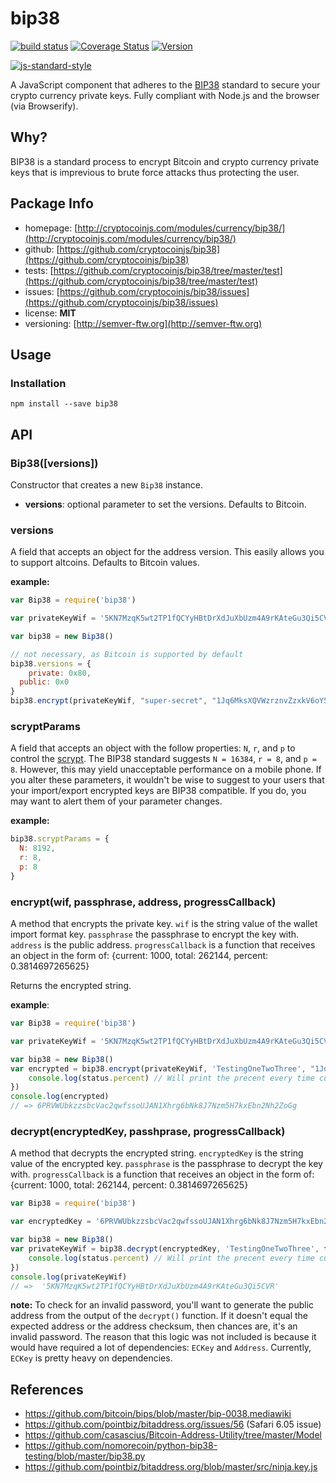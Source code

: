 bip38
=====

[![build status](https://secure.travis-ci.org/bitcoinjs/bip38.svg)](http://travis-ci.org/bitcoinjs/bip38)
[![Coverage Status](https://img.shields.io/coveralls/cryptocoinjs/bip38.svg)](https://coveralls.io/r/cryptocoinjs/bip38)
[![Version](http://img.shields.io/npm/v/bip38.svg)](https://www.npmjs.org/package/bip38)

[![js-standard-style](https://cdn.rawgit.com/feross/standard/master/badge.svg)](https://github.com/feross/standard)

A JavaScript component that adheres to the [BIP38](https://github.com/bitcoin/bips/blob/master/bip-0038.mediawiki) standard to secure your crypto currency private keys. Fully compliant with Node.js and the browser (via Browserify).


Why?
----

BIP38 is a standard process to encrypt Bitcoin and crypto currency private keys that is imprevious to brute force attacks thus protecting the user.


Package Info
------------
- homepage: [http://cryptocoinjs.com/modules/currency/bip38/](http://cryptocoinjs.com/modules/currency/bip38/)
- github: [https://github.com/cryptocoinjs/bip38](https://github.com/cryptocoinjs/bip38)
- tests: [https://github.com/cryptocoinjs/bip38/tree/master/test](https://github.com/cryptocoinjs/bip38/tree/master/test)
- issues: [https://github.com/cryptocoinjs/bip38/issues](https://github.com/cryptocoinjs/bip38/issues)
- license: **MIT**
- versioning: [http://semver-ftw.org](http://semver-ftw.org)


Usage
-----

### Installation

    npm install --save bip38


API
---

### Bip38([versions])

Constructor that creates a new `Bip38` instance. 

- **versions**: optional parameter to set the versions. Defaults to Bitcoin.


### versions

A field that accepts an object for the address version. This easily allows you to support altcoins. Defaults to Bitcoin values.


**example:**

```js
var Bip38 = require('bip38')

var privateKeyWif = '5KN7MzqK5wt2TP1fQCYyHBtDrXdJuXbUzm4A9rKAteGu3Qi5CVR'

var bip38 = new Bip38()

// not necessary, as Bitcoin is supported by default
bip38.versions = {
	private: 0x80, 
  public: 0x0
}
bip38.encrypt(privateKeyWif, "super-secret", "1Jq6MksXQVWzrznvZzxkV6oY57oWXD9TXB"})
```

### scryptParams

A field that accepts an object with the follow properties: `N`, `r`, and `p` to control the [scrypt](https://github.com/cryptocoinjs/scryptsy). The
BIP38 standard suggests `N = 16384`, `r = 8`, and `p = 8`. However, this may yield unacceptable performance on a mobile phone. If you alter these parameters, it wouldn't be wise to suggest to your users that your import/export encrypted keys are BIP38 compatible. If you do, you may want to alert them of your parameter changes.

**example:**

```js
bip38.scryptParams = {
  N: 8192, 
  r: 8, 
  p: 8
}
```


### encrypt(wif, passphrase, address, progressCallback)

A method that encrypts the private key. `wif` is the string value of the wallet import format key. `passphrase` the passphrase to encrypt the key with. `address` is the public address.
`progressCallback` is a function that receives an object in the form of: 
{current: 1000, total: 262144, percent: 0.3814697265625}


Returns the encrypted string.

**example**:

```js
var Bip38 = require('bip38')

var privateKeyWif = '5KN7MzqK5wt2TP1fQCYyHBtDrXdJuXbUzm4A9rKAteGu3Qi5CVR'

var bip38 = new Bip38()
var encrypted = bip38.encrypt(privateKeyWif, 'TestingOneTwoThree', "1Jq6MksXQVWzrznvZzxkV6oY57oWXD9TXB", function (status) {
    console.log(status.percent) // Will print the precent every time current increases by 1000
})
console.log(encrypted) 
// => 6PRVWUbkzzsbcVac2qwfssoUJAN1Xhrg6bNk8J7Nzm5H7kxEbn2Nh2ZoGg
```


### decrypt(encryptedKey, passhprase, progressCallback)

A method that decrypts the encrypted string. `encryptedKey` is the string value of the encrypted key. `passphrase` is the passphrase to decrypt the key with.
`progressCallback` is a function that receives an object in the form of: 
{current: 1000, total: 262144, percent: 0.3814697265625}


```js
var Bip38 = require('bip38')

var encryptedKey = '6PRVWUbkzzsbcVac2qwfssoUJAN1Xhrg6bNk8J7Nzm5H7kxEbn2Nh2ZoGg'

var bip38 = new Bip38()
var privateKeyWif = bip38.decrypt(encryptedKey, 'TestingOneTwoThree', function (status) {
    console.log(status.percent) // Will print the precent every time current increases by 1000
})
console.log(privateKeyWif) 
// =>  '5KN7MzqK5wt2TP1fQCYyHBtDrXdJuXbUzm4A9rKAteGu3Qi5CVR'
```

**note:** To check for an invalid password, you'll want to generate the public address from the output of the `decrypt()` function. If it doesn't equal the expected address or the address checksum, then chances are, it's an invalid password. The reason that this logic was not included is because it would have required a lot of dependencies: `ECKey` and `Address`. Currently, `ECKey` is pretty heavy on dependencies.



References
----------
- https://github.com/bitcoin/bips/blob/master/bip-0038.mediawiki
- https://github.com/pointbiz/bitaddress.org/issues/56 (Safari 6.05 issue)
- https://github.com/casascius/Bitcoin-Address-Utility/tree/master/Model
- https://github.com/nomorecoin/python-bip38-testing/blob/master/bip38.py
- https://github.com/pointbiz/bitaddress.org/blob/master/src/ninja.key.js 

